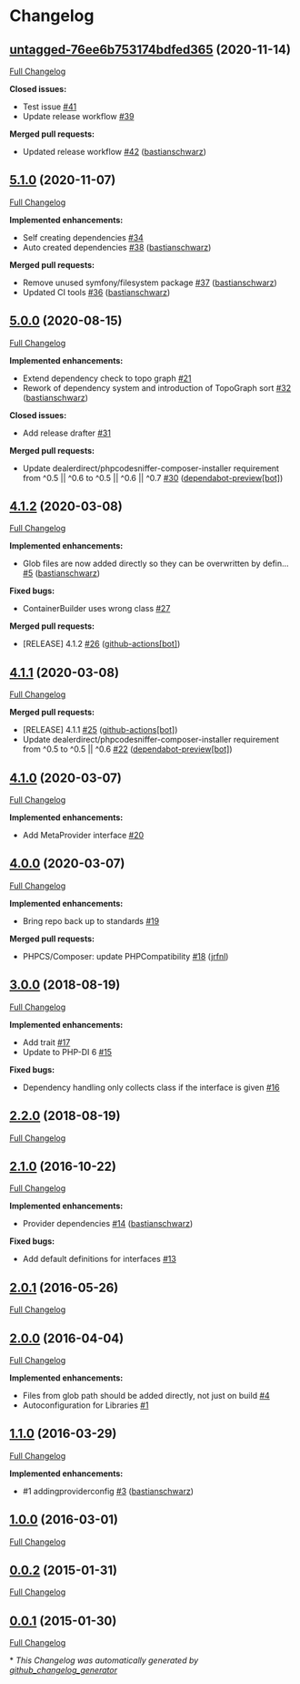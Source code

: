 # Changelog

## [untagged-76ee6b753174bdfed365](https://github.com/codenamephp/platform.di/tree/untagged-76ee6b753174bdfed365) (2020-11-14)

[Full Changelog](https://github.com/codenamephp/platform.di/compare/5.1.0...untagged-76ee6b753174bdfed365)

**Closed issues:**

- Test issue [\#41](https://github.com/codenamephp/platform.di/issues/41)
- Update release workflow [\#39](https://github.com/codenamephp/platform.di/issues/39)

**Merged pull requests:**

- Updated release workflow [\#42](https://github.com/codenamephp/platform.di/pull/42) ([bastianschwarz](https://github.com/bastianschwarz))

## [5.1.0](https://github.com/codenamephp/platform.di/tree/5.1.0) (2020-11-07)

[Full Changelog](https://github.com/codenamephp/platform.di/compare/5.0.0...5.1.0)

**Implemented enhancements:**

- Self creating dependencies [\#34](https://github.com/codenamephp/platform.di/issues/34)
- Auto created dependencies [\#38](https://github.com/codenamephp/platform.di/pull/38) ([bastianschwarz](https://github.com/bastianschwarz))

**Merged pull requests:**

- Remove unused symfony/filesystem package [\#37](https://github.com/codenamephp/platform.di/pull/37) ([bastianschwarz](https://github.com/bastianschwarz))
- Updated CI tools [\#36](https://github.com/codenamephp/platform.di/pull/36) ([bastianschwarz](https://github.com/bastianschwarz))

## [5.0.0](https://github.com/codenamephp/platform.di/tree/5.0.0) (2020-08-15)

[Full Changelog](https://github.com/codenamephp/platform.di/compare/4.1.2...5.0.0)

**Implemented enhancements:**

- Extend dependency check to topo graph [\#21](https://github.com/codenamephp/platform.di/issues/21)
- Rework of dependency system and introduction of TopoGraph sort [\#32](https://github.com/codenamephp/platform.di/pull/32) ([bastianschwarz](https://github.com/bastianschwarz))

**Closed issues:**

- Add release drafter [\#31](https://github.com/codenamephp/platform.di/issues/31)

**Merged pull requests:**

- Update dealerdirect/phpcodesniffer-composer-installer requirement from ^0.5 || ^0.6 to ^0.5 || ^0.6 || ^0.7 [\#30](https://github.com/codenamephp/platform.di/pull/30) ([dependabot-preview[bot]](https://github.com/apps/dependabot-preview))

## [4.1.2](https://github.com/codenamephp/platform.di/tree/4.1.2) (2020-03-08)

[Full Changelog](https://github.com/codenamephp/platform.di/compare/4.1.1...4.1.2)

**Implemented enhancements:**

- Glob files are now added directly so they can be overwritten by defin… [\#5](https://github.com/codenamephp/platform.di/pull/5) ([bastianschwarz](https://github.com/bastianschwarz))

**Fixed bugs:**

- ContainerBuilder uses wrong class [\#27](https://github.com/codenamephp/platform.di/issues/27)

**Merged pull requests:**

- \[RELEASE\] 4.1.2 [\#26](https://github.com/codenamephp/platform.di/pull/26) ([github-actions[bot]](https://github.com/apps/github-actions))

## [4.1.1](https://github.com/codenamephp/platform.di/tree/4.1.1) (2020-03-08)

[Full Changelog](https://github.com/codenamephp/platform.di/compare/4.1.0...4.1.1)

**Merged pull requests:**

- \[RELEASE\] 4.1.1 [\#25](https://github.com/codenamephp/platform.di/pull/25) ([github-actions[bot]](https://github.com/apps/github-actions))
- Update dealerdirect/phpcodesniffer-composer-installer requirement from ^0.5 to ^0.5 || ^0.6 [\#22](https://github.com/codenamephp/platform.di/pull/22) ([dependabot-preview[bot]](https://github.com/apps/dependabot-preview))

## [4.1.0](https://github.com/codenamephp/platform.di/tree/4.1.0) (2020-03-07)

[Full Changelog](https://github.com/codenamephp/platform.di/compare/4.0.0...4.1.0)

**Implemented enhancements:**

- Add MetaProvider interface [\#20](https://github.com/codenamephp/platform.di/issues/20)

## [4.0.0](https://github.com/codenamephp/platform.di/tree/4.0.0) (2020-03-07)

[Full Changelog](https://github.com/codenamephp/platform.di/compare/3.0.0...4.0.0)

**Implemented enhancements:**

- Bring repo back up to standards [\#19](https://github.com/codenamephp/platform.di/issues/19)

**Merged pull requests:**

- PHPCS/Composer: update PHPCompatibility [\#18](https://github.com/codenamephp/platform.di/pull/18) ([jrfnl](https://github.com/jrfnl))

## [3.0.0](https://github.com/codenamephp/platform.di/tree/3.0.0) (2018-08-19)

[Full Changelog](https://github.com/codenamephp/platform.di/compare/2.2.0...3.0.0)

**Implemented enhancements:**

- Add trait [\#17](https://github.com/codenamephp/platform.di/issues/17)
- Update to PHP-DI 6 [\#15](https://github.com/codenamephp/platform.di/issues/15)

**Fixed bugs:**

- Dependency handling only collects class if the interface is given [\#16](https://github.com/codenamephp/platform.di/issues/16)

## [2.2.0](https://github.com/codenamephp/platform.di/tree/2.2.0) (2018-08-19)

[Full Changelog](https://github.com/codenamephp/platform.di/compare/2.1.0...2.2.0)

## [2.1.0](https://github.com/codenamephp/platform.di/tree/2.1.0) (2016-10-22)

[Full Changelog](https://github.com/codenamephp/platform.di/compare/2.0.1...2.1.0)

**Implemented enhancements:**

- Provider dependencies [\#14](https://github.com/codenamephp/platform.di/pull/14) ([bastianschwarz](https://github.com/bastianschwarz))

**Fixed bugs:**

- Add default definitions for interfaces [\#13](https://github.com/codenamephp/platform.di/issues/13)

## [2.0.1](https://github.com/codenamephp/platform.di/tree/2.0.1) (2016-05-26)

[Full Changelog](https://github.com/codenamephp/platform.di/compare/2.0.0...2.0.1)

## [2.0.0](https://github.com/codenamephp/platform.di/tree/2.0.0) (2016-04-04)

[Full Changelog](https://github.com/codenamephp/platform.di/compare/1.1.0...2.0.0)

**Implemented enhancements:**

- Files from glob path should be added directly, not just on build [\#4](https://github.com/codenamephp/platform.di/issues/4)
- Autoconfiguration for Libraries [\#1](https://github.com/codenamephp/platform.di/issues/1)

## [1.1.0](https://github.com/codenamephp/platform.di/tree/1.1.0) (2016-03-29)

[Full Changelog](https://github.com/codenamephp/platform.di/compare/1.0.0...1.1.0)

**Implemented enhancements:**

- \#1 addingproviderconfig [\#3](https://github.com/codenamephp/platform.di/pull/3) ([bastianschwarz](https://github.com/bastianschwarz))

## [1.0.0](https://github.com/codenamephp/platform.di/tree/1.0.0) (2016-03-01)

[Full Changelog](https://github.com/codenamephp/platform.di/compare/0.0.2...1.0.0)

## [0.0.2](https://github.com/codenamephp/platform.di/tree/0.0.2) (2015-01-31)

[Full Changelog](https://github.com/codenamephp/platform.di/compare/0.0.1...0.0.2)

## [0.0.1](https://github.com/codenamephp/platform.di/tree/0.0.1) (2015-01-30)

[Full Changelog](https://github.com/codenamephp/platform.di/compare/a752f141ff5dda9a39dc1af4b392e75c9af9f3a3...0.0.1)



\* *This Changelog was automatically generated by [github_changelog_generator](https://github.com/github-changelog-generator/github-changelog-generator)*
